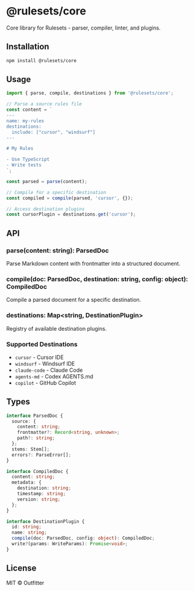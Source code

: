 # @rulesets/core

Core library for Rulesets - parser, compiler, linter, and plugins.

## Installation

```bash
npm install @rulesets/core
```

## Usage

```typescript
import { parse, compile, destinations } from '@rulesets/core';

// Parse a source rules file
const content = `
---
name: my-rules
destinations:
  include: ["cursor", "windsurf"]
---

# My Rules

- Use TypeScript
- Write tests
`;

const parsed = parse(content);

// Compile for a specific destination
const compiled = compile(parsed, 'cursor', {});

// Access destination plugins
const cursorPlugin = destinations.get('cursor');
```

## API

### parse(content: string): ParsedDoc

Parse Markdown content with frontmatter into a structured document.

### compile(doc: ParsedDoc, destination: string, config: object): CompiledDoc

Compile a parsed document for a specific destination.

### destinations: Map<string, DestinationPlugin>

Registry of available destination plugins.

### Supported Destinations

- `cursor` - Cursor IDE
- `windsurf` - Windsurf IDE
- `claude-code` - Claude Code
- `agents-md` - Codex AGENTS.md
- `copilot` - GitHub Copilot

## Types

```typescript
interface ParsedDoc {
  source: {
    content: string;
    frontmatter?: Record<string, unknown>;
    path?: string;
  };
  stems: Stem[];
  errors?: ParseError[];
}

interface CompiledDoc {
  content: string;
  metadata: {
    destination: string;
    timestamp: string;
    version: string;
  };
}

interface DestinationPlugin {
  id: string;
  name: string;
  compile(doc: ParsedDoc, config: object): CompiledDoc;
  write?(params: WriteParams): Promise<void>;
}
```

## License

MIT © Outfitter
